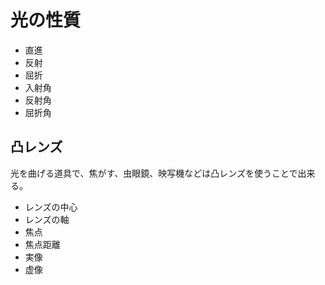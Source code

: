# 光の性質

- 直進
- 反射
- 屈折
- 入射角
- 反射角
- 屈折角



## 凸レンズ

光を曲げる道具で、焦がす、虫眼鏡、映写機などは凸レンズを使うことで出来る。

- レンズの中心
- レンズの軸
- 焦点
- 焦点距離
- 実像
- 虚像